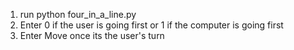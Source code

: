 1. run python four_in_a_line.py
2. Enter 0 if the user is going first or 1 if the computer is going first
3. Enter Move once its the user's turn
